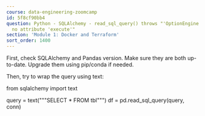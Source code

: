 ```yaml
---
course: data-engineering-zoomcamp
id: 5f8cf90bb4
question: Python - SQLAlchemy - read_sql_query() throws "'OptionEngine' object has
  no attribute 'execute'"
section: 'Module 1: Docker and Terraform'
sort_order: 1400
---
```


First, check SQLAlchemy and Pandas version. Make sure they are both up-to-date. Upgrade them using pip/conda if needed.

Then, try to wrap the query using text:

from sqlalchemy import text

query = text("""SELECT * FROM tbl""") df = pd.read_sql_query(query, conn)

